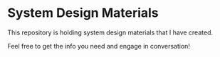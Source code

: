 # System Design Materials

This repository is holding system design materials that I have created. 

Feel free to get the info you need and engage in conversation!
